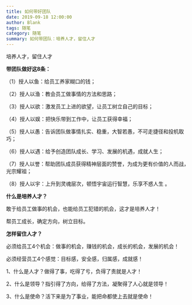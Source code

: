 ```yaml
---
title: 如何带好团队
date: 2019-09-18 12:00:00
author: Blank
tags: 随笔
category: 随笔
summary: 如何带团队：培养人才，留住人才
---
```


培养人才，留住人才
<!--more-->

**带团队做好这8条：**

（1）授人以鱼：给员工养家糊口的钱；

（2）授人以渔：教会员工做事情的方法和思路；

（3）授人以欲：激发员工上进的欲望，让员工树立自己的目标；

（4）授人以娱：把快乐带到工作中，让员工获得幸福；

（5）授人以愚：告诉团队做事情扎实、稳重，大智若愚，不可走捷径和投机取巧；

（6）授人以遇：给予创造团队成长、学习、发展的机遇，成就人生；

（7）授人以誉：帮助团队成员获得精神层面的赞誉，为成为更有价值的人而战，光宗耀祖；

（8）授人以宇：上升到灵魂层次，顿悟宇宙运行智慧，乐享不惑人生 。


**什么是培养人才？**

敢于给员工做事的机会，也能给员工犯错的机会，这才是培养人才！

帮员工成长，确定方向，树立目标。

**怎样留住人才？**

必须给员工4个机会：做事的机会，赚钱的机会，成长的机会，发展的机会！

必须经营员工4个感觉：目标感，安全感，归属感，成就感！

1、什么是人才？做得了事，吃得了亏，负得了责就是人才！

2、什么是领导？指引得了方向，给得了方法，凝聚得了人心就是领导！

3、什么是使命？活下来是为了事业，能把命都使上去就是使命！